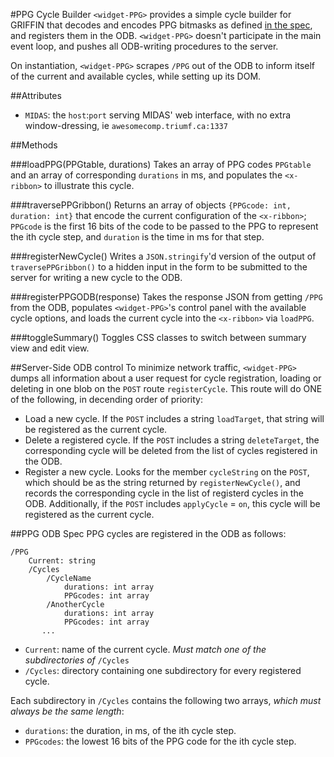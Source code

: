 #PPG Cycle Builder
`<widget-PPG>` provides a simple cycle builder for GRIFFIN that decodes and encodes PPG bitmasks as defined [in the spec](http://www.triumf.info/wiki/tigwiki/index.php/GRIF-PPG), and registers them in the ODB.  `<widget-PPG>` doesn't participate in the main event loop, and pushes all ODB-writing procedures to the server.  

On instantiation, `<widget-PPG>` scrapes `/PPG` out of the ODB to inform itself of the current and available cycles, while setting up its DOM.

##Attributes

 - `MIDAS`: the `host`:`port` serving MIDAS' web interface, with no extra window-dressing, ie `awesomecomp.triumf.ca:1337`

##Methods

###loadPPG(PPGtable, durations)
Takes an array of PPG codes `PPGtable` and an array of corresponding `durations` in ms, and populates the `<x-ribbon>` to illustrate this cycle.

###traversePPGribbon()
Returns an array of objects `{PPGcode: int, duration: int}` that encode the current configuration of the `<x-ribbon>`; `PPGcode` is the first 16 bits of the code to be passed to the PPG to represent the ith cycle step, and `duration` is the time in ms for that step.

###registerNewCycle()
Writes a `JSON.stringify`'d version of the output of `traversePPGribbon()` to a hidden input in the form to be submitted to the server for writing a new cycle to the ODB.

###registerPPGODB(response)
Takes the response JSON from getting `/PPG` from the ODB, populates `<widget-PPG>`'s control panel with the available cycle options, and loads the current cycle into the `<x-ribbon>` via `loadPPG`.

###toggleSummary()
Toggles CSS classes to switch between summary view and edit view.

##Server-Side ODB control
To minimize network traffic, `<widget-PPG>` dumps all information about a user request for cycle registration, loading or deleting in one blob on the `POST` route `registerCycle`.  This route will do ONE of the following, in decending order of priority:

 - Load a new cycle.  If the `POST` includes a string `loadTarget`, that string will be registered as the current cycle.
 - Delete a registered cycle.  If the `POST` includes a string `deleteTarget`, the corresponding cycle will be deleted from the list of cycles registered in the ODB.
 - Register a new cycle.  Looks for the member `cycleString` on the `POST`, which should be as the string returned by `registerNewCycle()`, and records the corresponding cycle in the list of registerd cycles in the ODB.  Additionally, if the `POST` includes `applyCycle` = `on`, this cycle will be registered as the current cycle.

##PPG ODB Spec
PPG cycles are registered in the ODB as follows:
```
/PPG
    Current: string
    /Cycles
        /CycleName
            durations: int array
            PPGcodes: int array
        /AnotherCycle
            durations: int array
            PPGcodes: int array
       ...
```

 - `Current`: name of the current cycle.  *Must match one of the subdirectories of* `/Cycles`
 - `/Cycles`: directory containing one subdirectory for every registered cycle.

Each subdirectory in `/Cycles` contains the following two arrays, *which must always be the same length*:
 - `durations`: the duration, in ms, of the ith cycle step.
 - `PPGcodes`: the lowest 16 bits of the PPG code for the ith cycle step. 
